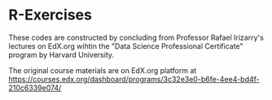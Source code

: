 # R-Exercises
These codes are constructed by concluding from
Professor Rafael Irizarry's lectures on EdX.org wihtin the
"Data Science Professional Certificate" program by Harvard University.

The original course materials are on EdX.org platform at
https://courses.edx.org/dashboard/programs/3c32e3e0-b6fe-4ee4-bd4f-210c6339e074/
